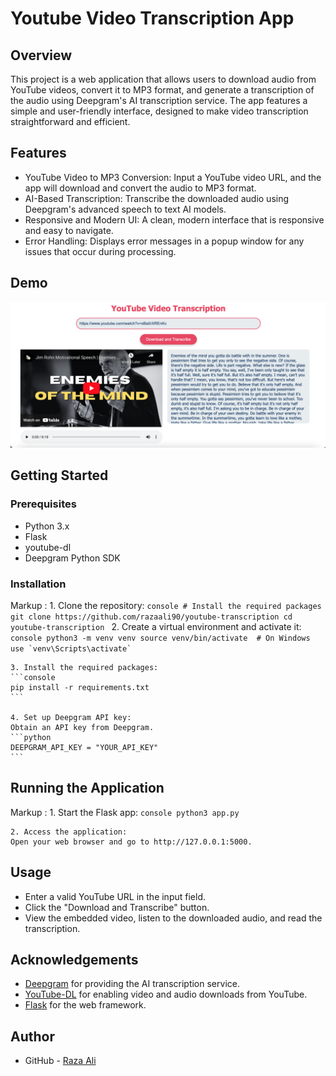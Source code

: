 # Youtube Video Transcription App

## Overview

This project is a web application that allows users to download audio from YouTube videos, convert it to MP3 format, and generate a transcription of the audio using Deepgram's AI transcription service. The app features a simple and user-friendly interface, designed to make video transcription straightforward and efficient.

## Features
- YouTube Video to MP3 Conversion: Input a YouTube video URL, and the app will download and convert the audio to MP3 format.
- AI-Based Transcription: Transcribe the downloaded audio using Deepgram's advanced speech to text AI models.
- Responsive and Modern UI: A clean, modern interface that is responsive and easy to navigate.
- Error Handling: Displays error messages in a popup window for any issues that occur during processing.

## Demo

![screenshot](./screenshots/screenshot.png)

## Getting Started

### Prerequisites

- Python 3.x
- Flask
- youtube-dl
- Deepgram Python SDK

### Installation

Markup : 1. Clone the repository:
    ```console
    # Install the required packages
    git clone https://github.com/razaali90/youtube-transcription
    cd youtube-transcription
    ```
    2. Create a virtual environment and activate it:
    ```console
    python3 -m venv venv
    source venv/bin/activate  # On Windows use `venv\Scripts\activate`
    ```

    3. Install the required packages:
    ```console
    pip install -r requirements.txt
    ```

    4. Set up Deepgram API key:
    Obtain an API key from Deepgram.
    ```python
    DEEPGRAM_API_KEY = "YOUR_API_KEY"
    ```

## Running the Application

Markup : 1. Start the Flask app:
    ```console
    python3 app.py
    ```

    2. Access the application:
    Open your web browser and go to http://127.0.0.1:5000.

## Usage

- Enter a valid YouTube URL in the input field.
- Click the "Download and Transcribe" button.
- View the embedded video, listen to the downloaded audio, and read the transcription.

## Acknowledgements

- [Deepgram](https://deepgram.com/) for providing the AI transcription service.
- [YouTube-DL](https://github.com/ytdl-org/youtube-dl) for enabling video and audio downloads from YouTube.
- [Flask](https://flask.palletsprojects.com/en/3.0.x/) for the web framework.

## Author

- GitHub - [Raza Ali](https://github.com/razaali90)




